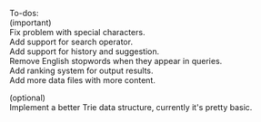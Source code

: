 To-dos:  
(important)  
Fix problem with special characters.  
Add support for search operator.  
Add support for history and suggestion.  
Remove English stopwords when they appear in queries.  
Add ranking system for output results.  
Add more data files with more content.  
  
(optional)  
Implement a better Trie data structure, currently it's pretty basic.  
